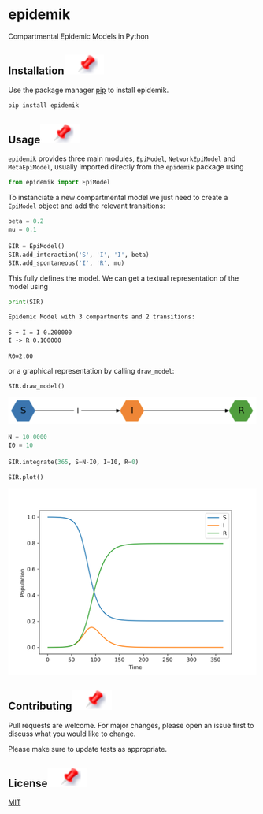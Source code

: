 # epidemik

Compartmental Epidemic Models in Python

## Installation[![](https://raw.githubusercontent.com/DataForScience/epidemik/main/images/pin.svg)](#project-status)

Use the package manager [pip](https://pip.pypa.io/en/stable/) to install epidemik.

```bash
pip install epidemik
```

## Usage[![](https://raw.githubusercontent.com/DataForScience/epidemik/main/images/pin.svg)](#project-status)

`epidemik` provides three main modules, `EpiModel`, `NetworkEpiModel` and `MetaEpiModel`, usually imported directly from the `epidemik` package using

```python
from epidemik import EpiModel
```

To instanciate a new compartmental model we just need to create a `EpiModel` object and add the relevant transitions:

```python
beta = 0.2
mu = 0.1

SIR = EpiModel()
SIR.add_interaction('S', 'I', 'I', beta)
SIR.add_spontaneous('I', 'R', mu)
```

This fully defines the model. We can get a textual representation of the model using
```python
print(SIR)
```

    Epidemic Model with 3 compartments and 2 transitions:

	S + I = I 0.200000
	I -> R 0.100000

	R0=2.00

or a graphical representation by calling `draw_model`:

```python
SIR.draw_model()
```

<img src="https://raw.githubusercontent.com/DataForScience/epidemik/main/images/SIR.png" />

```python
N = 10_0000
I0 = 10

SIR.integrate(365, S=N-I0, I=I0, R=0)
```

```python
SIR.plot()
```

<img src="https://raw.githubusercontent.com/DataForScience/epidemik/main/images/SIR_results.png" />


## Contributing[![](https://raw.githubusercontent.com/DataForScience/epidemik/main/images/pin.svg)](#project-status)

Pull requests are welcome. For major changes, please open an issue first
to discuss what you would like to change.

Please make sure to update tests as appropriate.

## License[![](https://raw.githubusercontent.com/DataForScience/epidemik/main/images/pin.svg)](#project-status)

[MIT](https://choosealicense.com/licenses/mit/)
